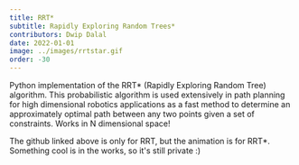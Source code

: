 ```yaml
---
title: RRT*
subtitle: Rapidly Exploring Random Trees*
contributors: Dwip Dalal
date: 2022-01-01
image: ../images/rrtstar.gif
order: -30
---
```

Python implementation of the RRT* (Rapidly Exploring Random Tree) algorithm. This probabilistic algorithm is used extensively in path planning for high dimensional robotics applications as a fast method to determine an approximately optimal path between any two points given a set of constraints.  Works in N dimensional space!

The github linked above is only for RRT, but the animation is for RRT*. Something cool is in the works, so it's still private :)